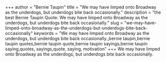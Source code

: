 +++
author = "Bernie Taupin"
title = "We may have limped onto Broadway as the underdogs, but underdogs bite back occasionally."
description = "the best Bernie Taupin Quote: We may have limped onto Broadway as the underdogs, but underdogs bite back occasionally."
slug = "we-may-have-limped-onto-broadway-as-the-underdogs-but-underdogs-bite-back-occasionally"
keywords = "We may have limped onto Broadway as the underdogs, but underdogs bite back occasionally.,bernie taupin,bernie taupin quotes,bernie taupin quote,bernie taupin sayings,bernie taupin saying,quotes, sayings,quote, saying, motivation"
+++
We may have limped onto Broadway as the underdogs, but underdogs bite back occasionally.
